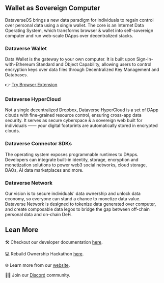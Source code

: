 ## Wallet as Sovereign Computer

DataverseOS brings a new data paradigm for individuals to regain control over personal data using a single wallet. The core is an Internet Data Operating System, which transforms browser & wallet into self-sovereign computer and run web-scale DApps over decentralized stacks. 

### Dataverse Wallet

Data Wallet is the gateway to your own computer. It is built upon Sign-In-with-Ethereum Standard and Object Capability, allowing users to control encryption keys over data files through Decentralized Key Management and Databases. 

👉 [Try Browser Extension](https://chrome.google.com/webstore/detail/dataverse/kcigpjcafekokoclamfendmaapcljead)

### Dataverse HyperCloud

Not a single decentralized Dropbox, Dataverse HyperCloud is a set of DApp clouds with fine-grained resource control, ensuring cross-app data security. It serves as secure cyberspace & a sovereign web built for individuals —— your digital footprints are automatically stored in encrypted clouds. 

### Dataverse Connector SDKs

The operating system exposes programmable runtimes to DApps. Developers can integrate built-in identity, storage, encryption and monetization solutions to power web3 social networks, cloud storage, DAOs, AI data marketplaces and more.

### Dataverse Network

Our vision is to secure individuals' data ownership and unlock data economy, so everyone can stand a chance to monetize data value. Dataverse Network is designed to tokenize data generated over computer, and create composable data legos to bridge the gap between off-chain personal data and on-chain DeFi.

## Lean More
🛠️ Checkout our developer documentation [here](https://docs.dataverse-os.com).

<!-- 💡 Hackathon cheat sheet [here](https://ownershiplabs.notion.site/Hackathon-Cheat-Sheet-cb7ff7903ed0469e8d4eee2cef32b510#f6ce58b4141e43b28c8f134e1c83e668). -->

💻 Rebuild Ownership Hackathon [here](https://rebuild.dataverse.city/). 

🌐 Learn more from our [website](https://dataverse-os.com).

🙋‍♀️ Join our [Discord](https://discord.gg/BnCek4e6ny) community.

